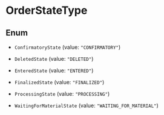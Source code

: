 

# OrderStateType

## Enum


* `ConfirmatoryState` (value: `"CONFIRMATORY"`)

* `DeletedState` (value: `"DELETED"`)

* `EnteredState` (value: `"ENTERED"`)

* `FinalizedState` (value: `"FINALIZED"`)

* `ProcessingState` (value: `"PROCESSING"`)

* `WaitingForMaterialState` (value: `"WAITING_FOR_MATERIAL"`)



